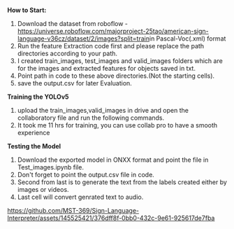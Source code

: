 ****How to Start:****

1. Download the dataset from roboflow - https://universe.roboflow.com/majorproject-25tao/american-sign-language-v36cz/dataset/2/images?split=train​ in Pascal-Voc(.xml) format
2. Run the feature Extraction code first and please replace the path directories according to your path.
3. I created train_images, test_images and valid_images folders which are for the images and extracted features for objects saved in txt.
4. Point path in code to these above directories.(Not the starting cells).
3. save the output.csv for later Evaluation.

****Training the YOLOv5****

1. upload the train_images,valid_images in drive and open the collaboratory file and run the following commands.
2. It took me 11 hrs for training, you can use collab pro to have a smooth experience



****Testing the Model****

1. Download the exported model in ONXX format and point the file in Test_images.ipynb file.
2. Don't forget to point the output.csv file in code.
3. Second from last is to generate the text from the labels created either by images or videos.
4. Last cell will convert genrated text to audio.  



https://github.com/MST-369/Sign-Language-Interpreter/assets/145525421/376dff8f-0bb0-432c-9e61-925617de7fba

